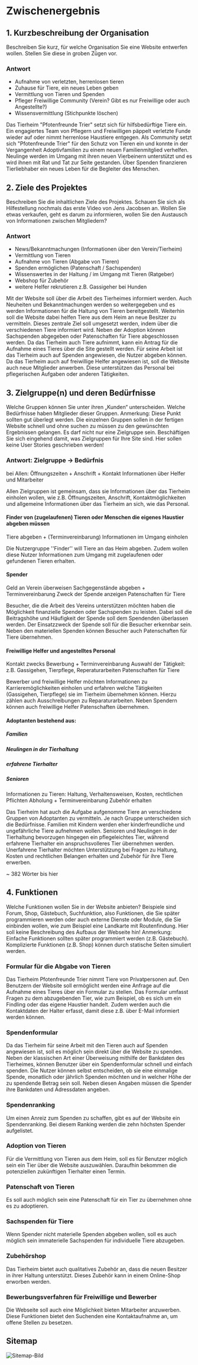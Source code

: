 # Zwischenergebnis

## 1. Kurzbeschreibung der Organisation
Beschreiben Sie kurz, für welche Organisation Sie eine Website entwerfen wollen. Stellen Sie diese in groben Zügen vor.

### Antwort
- Aufnahme von verletzten, herrenlosen tieren
- Zuhause für Tiere, ein neues Leben geben
- Vermittlung von Tieren und Spenden
- Pfleger Freiwillige Community (Verein? Gibt es nur Freiwillige oder auch Angestellte?)
- Wissensvermittlung
(Stichpunkte löschen)

Das Tierheim "Pfotenfreunde Trier" setzt sich für hilfsbedürftige Tiere ein. Ein engagiertes Team von Pflegern und Freiwilligen päppelt verletzte Funde wieder auf oder nimmt herrenlose Haustiere entgegen. Als Community setzt sich "Pfotenfreunde Trier" für den Schutz von Tieren ein und konnte in der Vergangenheit Adoptivfamilien zu einem neuen Familienmitglied verhelfen. Neulinge werden im Umgang mit ihren neuen Vierbeinern unterstützt und es wird ihnen mit Rat und Tat zur Seite gestanden. Über Spenden finanzieren Tierliebhaber ein neues Leben für die Begleiter des Menschen.


## 2. Ziele des Projektes
Beschreiben Sie die inhaltlichen Ziele des Projektes. Schauen Sie sich als Hilfestellung nochmals das erste Video von Jens Jacobsen an. 
Wollen Sie etwas verkaufen, geht es darum zu informieren, wollen Sie den Austausch von Informationen zwischen Mitgliedern?

### Antwort
- News/Bekanntmachungen (Informationen über den Verein/Tierheim)
- Vermittlung von Tieren
- Aufnahme von Tieren (Abgabe von Tieren)
- Spenden ermöglichen (Patenschaft / Sachspenden)
- Wissenswertes in der Haltung / im Umgang mit Tieren (Ratgeber)
- Webshop für Zubehör
- weitere Helfer rekrutieren z.B. Gassigeher bei Hunden

Mit der Website soll über die Arbeit des Tierheimes informiert werden. Auch Neuheiten und Bekanntmachungen werden so weitergegeben und es werden Informationen für die Haltung von Tieren bereitgestellt. Weiterhin soll die Website dabei helfen Tiere aus dem Heim an neue Besitzer zu vermitteln. Dieses zentrale Ziel soll umgesetzt werden, indem über die verschiedenen Tiere informiert wird. Neben der Adoption können Sachspenden abgegeben oder Patenschaften für Tiere abgeschlossen werden. Da das Tierheim auch Tiere aufnimmt, kann ein Antrag für die Aufnahme eines Tieres über die Site gestellt werden. Für seine Arbeit ist das Tierheim auch auf Spenden angewiesen, die Nutzer abgeben können. Da das Tierheim auch auf freiwillige Helfer angewiesen ist, soll die Website auch neue Mitglieder anwerben. Diese unterstützen das Personal bei pflegerischen Aufgaben oder anderen Tätigkeiten.  


## 3. Zielgruppe(n) und deren Bedürfnisse
Welche Gruppen können Sie unter ihren „Kunden“ unterscheiden. Welche Bedürfnisse haben Mitglieder dieser Gruppen.
Anmerkung: Diese Punkt sollten gut überlegt werden. Die einzelnen Gruppen sollen in der fertigen Website schnell und ohne suchen zu müssen zu den gewünschten Ergebnissen gelangen. Es darf nicht nur eine Zielgruppe sein. Beschäftigen Sie sich eingehend damit, was Zielgruppen für Ihre Site sind. Hier sollen keine User Stories geschrieben werden!


### Antwort: Zielgruppe -> Bedürfnis
bei Allen: Öffnungszeiten + Anschrift + Kontakt
Informationen über Helfer und Mitarbeiter

Allen Zielgruppen ist gemeinsam, dass sie Informationen über das Tierheim einholen wollen, wie z.B. Öffnungszeiten, Anschrift, Kontaktmöglichkeiten und allgemeine Informationen über das Tierheim an sich, wie das Personal. 

#### Finder von (zugelaufenen) Tieren oder Menschen die eigenes Haustier abgeben müssen
Tiere abgeben + (Terminvereinbarung)
Informationen im Umgang einholen

Die Nutzergruppe ''Finder'' will Tiere an das Heim abgeben. Zudem wollen diese Nutzer Informationen zum Umgang mit zugelaufenen oder gefundenen Tieren erhalten.

#### Spender
Geld an Verein überweisen
Sachgegenstände abgeben + Terminvereinbarung
Zweck der Spende anzeigen
Patenschaften für Tiere

Besucher, die die Arbeit des Vereins unterstützen möchten haben die Möglichkeit finanzielle Spenden oder Sachspenden zu leisten. Dabei soll die Beitragshöhe und Häufigkeit der Spende soll dem Spendenden überlassen werden. Der Einsatzzweck der Spende soll für die Besucher erkennbar sein. Neben den materiellen Spenden können Besucher auch Patenschaften für Tiere übernehmen.

#### Freiwillige Helfer und angestelltes Personal
Kontakt zwecks Bewerbung + Terminvereinbarung
Auswahl der Tätigkeit: z.B. Gassigehen, Tierpflege, Reperaturarbeiten
Patenschaften für Tiere

Bewerber und freiwillige Helfer möchten Informationen zu Karrieremöglichkeiten einholen und erfahren welche Tätigkeiten (Gassigehen, Tierpflege) sie im Tierheim übernehmen können.
Hierzu zählen auch Ausschreibungen zu Reparaturarbeiten.
Neben Spendern können auch freiwillige Helfer Patenschaften übernehmen. 

#### Adoptanten bestehend aus:
##### Familien
##### Neulingen in der Tierhaltung
##### erfahrene Tierhalter
##### Senioren
Informationen zu Tieren: Haltung, Verhaltensweisen, Kosten, rechtlichen Pflichten
Abholung + Terminvereinbarung
Zubehör erhalten

Das Tierheim hat auch die Aufgabe aufgenomme Tiere an verschiedene Gruppen von Adoptanten zu vermitteln. Je nach Gruppe unterscheiden sich die Bedürfnisse.
Familien mit Kindern werden eher kinderfreundliche und ungefährliche Tiere aufnehmen wollen. Senioren und Neulingen in der Tierhaltung bevorzugen hingegen ein pflegeleichtes Tier, während erfahrene Tierhalter ein anspruchsvolleres Tier übernehmen werden. Unerfahrene Tierhalter möchten Unterstützung bei Fragen zu Haltung, Kosten und rechtlichen Belangen erhalten und Zubehör für ihre Tiere erwerben.

~ 382 Wörter bis hier

## 4. Funktionen

Welche Funktionen wollen Sie in der Website anbieten? Beispiele sind Forum, Shop, Gästebuch, Suchfunktion, also Funktionen, die Sie später programmieren werden oder auch externe Dienste oder Module, die Sie einbinden wollen, wie zum Beispiel eine Landkarte mit Routenfindung. Hier soll keine Beschreibung des Aufbaus der Webseite hin! Anmerkung: Einfache Funktionen sollten später programmiert werden (z.B. Gästebuch). Komplizierte Funktionen (z.B. Shop) können durch statische Seiten simuliert werden.

### Formular für die Abgabe von Tieren
Das Tierheim Pfotenfreunde Trier nimmt Tiere von Privatpersonen auf. Den Benutzern der Website soll ermöglicht werden eine Anfrage auf die Aufnahme eines Tieres über ein Formular zu stellen.
Das Formular umfasst Fragen zu dem abzugebenden Tier, wie zum Beispiel, ob es sich um ein Findling oder das eigene Haustier handelt. Zudem werden auch die Kontaktdaten der Halter erfasst, damit diese z.B. über E-Mail informiert werden können.

### Spendenformular
Da das Tierheim für seine Arbeit mit den Tieren auch auf Spenden angewiesen ist, soll es möglich sein direkt über die Website zu spenden. Neben der klassischen Art einer Überweisung mithilfe der Bankdaten des Tierheimes, können Benutzer über ein Spendenformular schnell und einfach spenden. Die Nutzer können selbst entscheiden, ob sie eine einmalige Spende, monatlich oder jährlich Spenden möchten und in welcher Höhe der zu spendende Betrag sein soll. Neben diesen Angaben müssen die Spender ihre Bankdaten und Adressdaten angeben.

### Spendenranking
Um einen Anreiz zum Spenden zu schaffen, gibt es auf der Website ein Spendenranking. Bei diesem Ranking werden die zehn höchsten Spender aufgelistet.

### Adoption von Tieren
Für die Vermittlung von Tieren aus dem Heim, soll es für Benutzer möglich sein ein Tier über die Website auszuwählen. Daraufhin bekommen die potenziellen zukünftigen Tierhalter einen Termin.

### Patenschaft von Tieren
Es soll auch möglich sein eine Patenschaft für ein Tier zu übernehmen ohne es zu adoptieren. 

### Sachspenden für Tiere
Wenn Spender nicht materielle Spenden abgeben wollen, soll es auch möglich sein immaterielle Sachspenden für individuelle Tiere abzugeben.

### Zubehörshop
Das Tierheim bietet auch qualitatives Zubehör an, dass die neuen Besitzer in ihrer Haltung unterstützt. Dieses Zubehör kann in einem Online-Shop erworben werden.

### Bewerbungsverfahren für Freiwillige und Bewerber
Die Webseite soll auch eine Möglichkeit bieten Mitarbeiter anzuwerben. Diese Funktionen bietet den Suchenden eine Kontaktaufnahme an, um offene Stellen zu besetzen.

## Sitemap
![Sitemap-Bild](../img/sitemap.svg)
